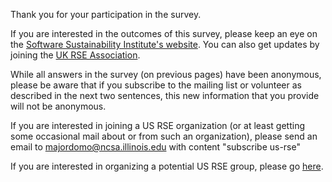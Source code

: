 Thank you for your participation in the survey.

If you are interested in the outcomes of this survey, please keep an eye on the [Software Sustainability Institute's website](https://www.software.ac.uk). You can also get updates by joining the [UK RSE Association](http://www.rse.ac.uk/join.html).

While all answers in the survey (on previous pages) have been anonymous, please be aware that if you subscribe to the mailing list or volunteer as described in the next two sentences, this new information that you provide will not be anonymous.

If you are interested in joining a US RSE organization (or at least getting some occasional mail about or from such an organization), please send an email to [majordomo@ncsa.illinois.edu](mailto:majordomo@ncsa.illinois.edu) with content "subscribe us-rse"

If you are interested in organizing a potential US RSE group, please go [here](https://goo.gl/forms/n8sZUtLTFinL4xsu1).


